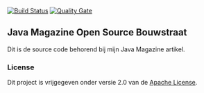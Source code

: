 [![Build Status](https://travis-ci.org/rovingeye/javamag-opensource-bouwstraat.svg?branch=master)](https://travis-ci.org/rovingeye/javamag-opensource-bouwstraat)
[![Quality Gate](https://sonarcloud.io/api/project_badges/measure?project=nl.markhendriks%3Ajavamag-opensource-bouwstraat&metric=alert_status)](https://sonarcloud.io/dashboard?id=nl.markhendriks%3Ajavamag-opensource-bouwstraat)

## Java Magazine Open Source Bouwstraat

Dit is de source code behorend bij mijn Java Magazine artikel.

### License

Dit project is vrijgegeven onder versie 2.0 van de
[Apache License](http://www.apache.org/licenses/LICENSE-2.0).